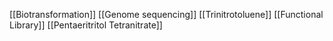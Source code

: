[[Biotransformation]]
[[Genome sequencing]]
[[Trinitrotoluene]]
[[Functional Library]]
[[Pentaeritritol Tetranitrate]]
